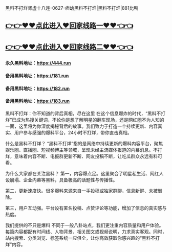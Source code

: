 黑料不打烊肾虚十八连-0627-痞幼黑料不打烊|黑料不打烊|881比鸭

## [👉👉♥♥点此进入♥回家线路一♥♥👈👈](https://unpkg.com/182run/index.html)
## [👉👉♥♥点此进入♥回家线路二♥♥👈👈](https://unpkg.com/182-1run/index.html)

#### 永久黑料地址：https://444.run
#### 备用黑料地址：https://181.run
#### 备用黑料地址：https://182.run
#### 备用黑料地址：https://183.run

黑料不打烊：你不知道的背后真相，尽在这里
在这个信息爆炸的时代，“黑料不打烊”已成为热搜关键词，不论你是想了解明星的翻车现场，还是网红圈不为人知的一面，这里将为你深度揭秘背后的故事。我们致力于打造一个持续更新、内容真实、用户参与感强的爆料平台，24小时不打烊，带你直击真相。

什么是黑料不打烊？
“黑料不打烊”指的是网络中持续更新的爆料内容平台，聚焦娱乐圈、直播圈、短视频博主等领域，呈现未经主流媒体报道的内幕消息。不打烊，意味着内容不断、电报群更新不断、网友投稿不断，让吃瓜群众永远有料可看。

为什么大家都在关注黑料？
第一，内容爆点足。这里聚合了明星私生活、网红人设崩塌、企业内幕等黑料，具备极高的话题性与传播性。

第二，更新速度快。很多爆料来源来自一手投稿或独家群聊，信息新鲜、未被删除。

第三，用户互动强。平台设有匿名投稿、点赞评论等功能，增加了信息的真实感与热度。

我们提供的不只是爆料
不同于一般八卦站点，我们更注重内容质量和用户体验。每篇内容都配有时间线、人物背景、相关图文或视频说明，力求真实客观。同时，站内搜索、分类浏览、标签系统一应俱全，让你高效获取你感兴趣的“黑料不打烊”内容。










